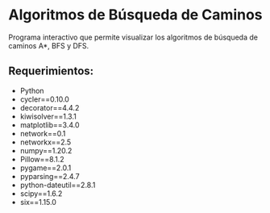 # **Algoritmos de Búsqueda de Caminos**

Programa interactivo que permite visualizar los algoritmos de búsqueda de caminos A*, BFS y DFS.

## Requerimientos:
- Python
- cycler==0.10.0
- decorator==4.4.2
- kiwisolver==1.3.1
- matplotlib==3.4.0
- network==0.1
- networkx==2.5
- numpy==1.20.2
- Pillow==8.1.2
- pygame==2.0.1
- pyparsing==2.4.7
- python-dateutil==2.8.1
- scipy==1.6.2
- six==1.15.0
